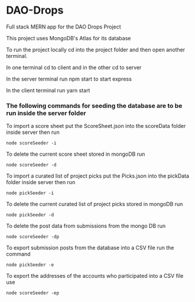 # DAO-Drops

Full stack MERN app for the DAO Drops Project

This project uses MongoDB's Atlas for its database

To run the project locally cd into the project folder and then open another terminal.

In one terminal cd to client and in the other cd to server

In the server terminal run npm start to start express

In the client terminal run yarn start

### The following commands for seeding the database are to be run inside the server folder

To import a score sheet put the ScoreSheet.json into the scoreData folder inside server then run

`node scoreSeeder -i`

To delete the current score sheet stored in mongoDB run

`node scoreSeeder -d`

To import a curated list of project picks put the Picks.json into the pickData folder inside server then run

`node pickSeeder -i`

To delete the current curated list of project picks stored in mongoDB run

`node pickSeeder -d`

To delete the post data from submissions from the mongo DB run

`node scoreSeeder -dp`

To export submission posts from the database into a CSV file run the command

`node pickSeeder -e`

To export the addresses of the accounts who participated into a CSV file use

`node scoreSeeder -ep`
